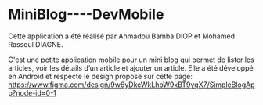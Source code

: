 # MiniBlog----DevMobile

Cette application a été réalisé par Ahmadou Bamba DIOP et Mohamed Rassoul DIAGNE.  

C'est une petite application mobile pour un mini blog qui permet de lister les articles, voir les détails d’un article et ajouter un article. Elle a été développé en Android et respecte le design proposé sur cette page: https://www.figma.com/design/9w6yDkeWkLhbW9xBT9yqX7/SimpleBlogApp?node-id=0-1

